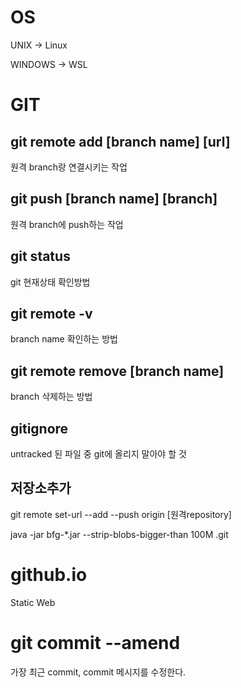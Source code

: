 # OS

UNIX -> Linux

WINDOWS -> WSL

# GIT

## git remote add [branch name] [url]
원격 branch랑 연결시키는 작업

## git push [branch name] [branch]
원격 branch에 push하는 작업

## git status
git 현재상태 확인방법

## git remote -v
branch name 확인하는 방법

## git remote remove [branch name]
branch 삭제하는 방법

## gitignore
untracked 된 파일 중 git에 올리지 말아야 할 것

## 저장소추가
git remote set-url --add --push origin [원격repository]


java -jar bfg-*.jar --strip-blobs-bigger-than 100M .git


# github.io
Static Web

# git commit --amend
가장 최근 commit, commit 메시지를 수정한다.

